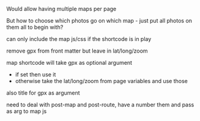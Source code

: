 Would allow having multiple maps per page

But how to choose which photos go on which map - just put all photos on them all to begin with?

can only include the map js/css if the shortcode is in play

remove gpx from front matter but leave in lat/long/zoom

map shortcode will take gpx as optional argument
- if set then use it
- otherwise take the lat/long/zoom from page variables and use those

also title for gpx as argument

need to deal with post-map and post-route, have a number them and pass as arg to map js

